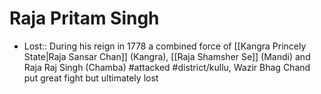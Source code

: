 # Raja Pritam Singh
* Lost:: During his reign in 1778 a combined force of [[Kangra Princely State|Raja Sansar Chan]] (Kangra), [[Raja Shamsher Se]] (Mandi) and Raja Raj Singh (Chamba) #attacked #district/kullu, Wazir Bhag Chand put great fight but ultimately lost